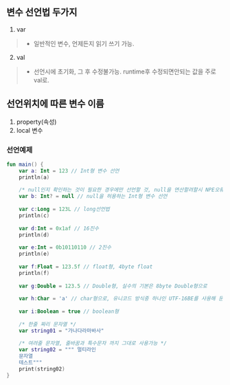 ## 변수 선언법 두가지
1. var
> * 일반적인 변수, 언제든지 읽기 쓰기 가능.

2. val
> * 선언시에 초기화, 그 후 수정불가능. runtime후 수정되면안되는 값을 주로 val로.

## 선언위치에 따른 변수 이름
1.  property(속성)
2.  local 변수

### 선언예제
```Kotlin
fun main() {
    var a: Int = 123 // Int형 변수 선언
    println(a)
    
    /* null인지 확인하는 것이 필요한 경우에만 선언할 것, null을 연산할려할시 NPE오류 뜸 */
    var b: Int? = null // null을 허용하는 Int형 변수 선언
    
    var c:Long = 123L // long선언법
    println(c)
    
    var d:Int = 0x1af // 16진수
    println(d)
    
    var e:Int = 0b10110110 // 2진수
    println(e)
    
    var f:Float = 123.5f // float형, 4byte float
    println(f)
    
    var g:Double = 123.5 // Double형, 실수의 기본은 8byte Double형으로
    
    var h:Char = 'a' // char형으로, 유니코드 방식중 하나인 UTF-16BE를 사용해 문자하나가 2byte이다.
    
    var i:Boolean = true // boolean형
    
    /* 한줄 짜리 문자열 */
    var string01 = "가나다라마바사"
    
    /* 여려줄 문자열, 줄바꿈과 특수문자 까지 그대로 사용가능 */
    var string02 = """ 멀티라인
    문자열
    테스트"""
    print(string02)
}
```
